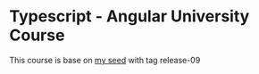 # Typescript - Angular University Course

This course is base on [my seed](https://github.com/eranyser/seed) with tag release-09

